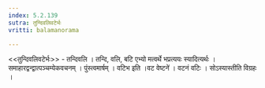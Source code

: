```yaml
---
index: 5.2.139
sutra: तुन्दिवलिवटेर्भः
vritti: balamanorama

---
```

<<तुन्दिवलिवटेर्भः>> - तन्दिवलि । तन्दि, वलि, बटि एभ्यो मत्वर्थे भप्रत्ययः स्यादित्यर्थः । समाहारद्वन्द्वात्पञ्चम्येकवचनम् । पुंस्त्वमार्षम् । वटिभ इति ।वट वेष्टने॑ । वटनं वटिः । सोऽस्यास्तीति विग्रहः । 